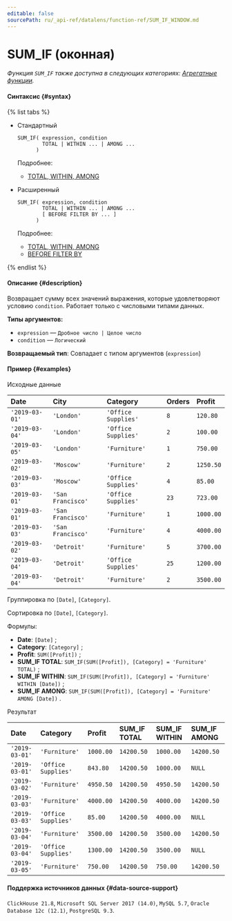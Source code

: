 ```yaml
---
editable: false
sourcePath: ru/_api-ref/datalens/function-ref/SUM_IF_WINDOW.md
---
```


# SUM_IF (оконная)

_Функция `SUM_IF` также доступна в следующих категориях: [Агрегатные функции](SUM_IF.md)._

#### Синтаксис {#syntax}

{% list tabs %}

- Стандартный

  ```
  SUM_IF( expression, condition
          TOTAL | WITHIN ... | AMONG ...
        )
  ```

  Подробнее:
  - [TOTAL, WITHIN, AMONG](window-functions.md#syntax-grouping)

- Расширенный

  ```
  SUM_IF( expression, condition
          TOTAL | WITHIN ... | AMONG ...
          [ BEFORE FILTER BY ... ]
        )
  ```

  Подробнее:
  - [TOTAL, WITHIN, AMONG](window-functions.md#syntax-grouping)
  - [BEFORE FILTER BY](window-functions.md#syntax-before-filter-by)

{% endlist %}

#### Описание {#description}
Возвращает сумму всех значений выражения, которые удовлетворяют условию `condition`. Работает только с числовыми типами данных.

**Типы аргументов:**
- `expression` — `Дробное число | Целое число`
- `condition` — `Логический`


**Возвращаемый тип**: Совпадает с типом аргументов (`expression`)

#### Пример {#examples}




Исходные данные

| **Date**       | **City**          | **Category**        | **Orders**   | **Profit**   |
|:---------------|:------------------|:--------------------|:-------------|:-------------|
| `'2019-03-01'` | `'London'`        | `'Office Supplies'` | `8`          | `120.80`     |
| `'2019-03-04'` | `'London'`        | `'Office Supplies'` | `2`          | `100.00`     |
| `'2019-03-05'` | `'London'`        | `'Furniture'`       | `1`          | `750.00`     |
| `'2019-03-02'` | `'Moscow'`        | `'Furniture'`       | `2`          | `1250.50`    |
| `'2019-03-03'` | `'Moscow'`        | `'Office Supplies'` | `4`          | `85.00`      |
| `'2019-03-01'` | `'San Francisco'` | `'Office Supplies'` | `23`         | `723.00`     |
| `'2019-03-01'` | `'San Francisco'` | `'Furniture'`       | `1`          | `1000.00`    |
| `'2019-03-03'` | `'San Francisco'` | `'Furniture'`       | `4`          | `4000.00`    |
| `'2019-03-02'` | `'Detroit'`       | `'Furniture'`       | `5`          | `3700.00`    |
| `'2019-03-04'` | `'Detroit'`       | `'Office Supplies'` | `25`         | `1200.00`    |
| `'2019-03-04'` | `'Detroit'`       | `'Furniture'`       | `2`          | `3500.00`    |

Группировка по `[Date]`, `[Category]`.

Сортировка по `[Date]`, `[Category]`.

Формулы:

- **Date**: `[Date]` ;
- **Category**: `[Category]` ;
- **Profit**: `SUM([Profit])` ;
- **SUM_IF TOTAL**: `SUM_IF(SUM([Profit]), [Category] = 'Furniture' TOTAL)` ;
- **SUM_IF WITHIN**: `SUM_IF(SUM([Profit]), [Category] = 'Furniture' WITHIN [Date])` ;
- **SUM_IF AMONG**: `SUM_IF(SUM([Profit]), [Category] = 'Furniture' AMONG [Date])` .


Результат

| **Date**       | **Category**        | **Profit**   | **SUM_IF TOTAL**   | **SUM_IF WITHIN**   | **SUM_IF AMONG**   |
|:---------------|:--------------------|:-------------|:-------------------|:--------------------|:-------------------|
| `'2019-03-01'` | `'Furniture'`       | `1000.00`    | `14200.50`         | `1000.00`           | `14200.50`         |
| `'2019-03-01'` | `'Office Supplies'` | `843.80`     | `14200.50`         | `1000.00`           | `NULL`             |
| `'2019-03-02'` | `'Furniture'`       | `4950.50`    | `14200.50`         | `4950.50`           | `14200.50`         |
| `'2019-03-03'` | `'Furniture'`       | `4000.00`    | `14200.50`         | `4000.00`           | `14200.50`         |
| `'2019-03-03'` | `'Office Supplies'` | `85.00`      | `14200.50`         | `4000.00`           | `NULL`             |
| `'2019-03-04'` | `'Furniture'`       | `3500.00`    | `14200.50`         | `3500.00`           | `14200.50`         |
| `'2019-03-04'` | `'Office Supplies'` | `1300.00`    | `14200.50`         | `3500.00`           | `NULL`             |
| `'2019-03-05'` | `'Furniture'`       | `750.00`     | `14200.50`         | `750.00`            | `14200.50`         |




#### Поддержка источников данных {#data-source-support}

`ClickHouse 21.8`, `Microsoft SQL Server 2017 (14.0)`, `MySQL 5.7`, `Oracle Database 12c (12.1)`, `PostgreSQL 9.3`.
